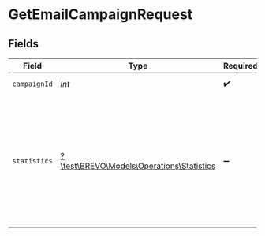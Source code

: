 # GetEmailCampaignRequest


## Fields

| Field                                                                                                                                           | Type                                                                                                                                            | Required                                                                                                                                        | Description                                                                                                                                     |
| ----------------------------------------------------------------------------------------------------------------------------------------------- | ----------------------------------------------------------------------------------------------------------------------------------------------- | ----------------------------------------------------------------------------------------------------------------------------------------------- | ----------------------------------------------------------------------------------------------------------------------------------------------- |
| `campaignId`                                                                                                                                    | *int*                                                                                                                                           | :heavy_check_mark:                                                                                                                              | Id of the campaign                                                                                                                              |
| `statistics`                                                                                                                                    | [?\test\BREVO\Models\Operations\Statistics](../../Models/Operations/Statistics.md)                                                              | :heavy_minus_sign:                                                                                                                              | Filter on the type of statistics required. Example **globalStats** value will only fetch globalStats info of the campaign in returned response. |